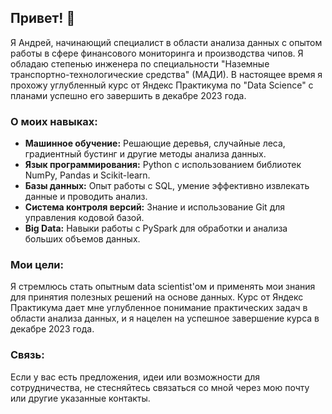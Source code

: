 ## Привет! 👋

Я Андрей, начинающий специалист в области анализа данных с опытом работы в сфере финансового мониторинга и производства чипов. Я обладаю степенью инженера по специальности "Наземные транспортно-технологические средства" (МАДИ). В настоящее время я прохожу углубленный курс от Яндекс Практикума по "Data Science" с планами успешно его завершить в декабре 2023 года.

### О моих навыках:

- **Машинное обучение:** Решающие деревья, случайные леса, градиентный бустинг и другие методы анализа данных.
- **Язык программирования:** Python с использованием библиотек NumPy, Pandas и Scikit-learn.
- **Базы данных:** Опыт работы с SQL, умение эффективно извлекать данные и проводить анализ.
- **Система контроля версий:** Знание и использование Git для управления кодовой базой.
- **Big Data:** Навыки работы с PySpark для обработки и анализа больших объемов данных.

### Мои цели:

Я стремлюсь стать опытным data scientist'ом и применять мои знания для принятия полезных решений на основе данных. Курс от Яндекс Практикума дает мне углубленное понимание практических задач в области анализа данных, и я нацелен на успешное завершение курса в декабре 2023 года.

### Связь:

Если у вас есть предложения, идеи или возможности для сотрудничества, не стесняйтесь связаться со мной через мою почту или другие указанные контакты.


